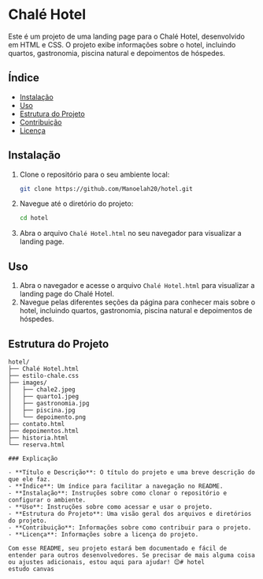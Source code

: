 # Chalé Hotel

Este é um projeto de uma landing page para o Chalé Hotel, desenvolvido em HTML e CSS. O projeto exibe informações sobre o hotel, incluindo quartos, gastronomia, piscina natural e depoimentos de hóspedes.

## Índice

- [Instalação](#instalação)
- [Uso](#uso)
- [Estrutura do Projeto](#estrutura-do-projeto)
- [Contribuição](#contribuição)
- [Licença](#licença)

## Instalação

1. Clone o repositório para o seu ambiente local:
    ```bash
    git clone https://github.com/Manoelah20/hotel.git
    ```

2. Navegue até o diretório do projeto:
    ```bash
    cd hotel
    ```

3. Abra o arquivo `Chalé Hotel.html` no seu navegador para visualizar a landing page.

## Uso

1. Abra o navegador e acesse o arquivo `Chalé Hotel.html` para visualizar a landing page do Chalé Hotel.
2. Navegue pelas diferentes seções da página para conhecer mais sobre o hotel, incluindo quartos, gastronomia, piscina natural e depoimentos de hóspedes.

## Estrutura do Projeto

```plaintext
hotel/
├── Chalé Hotel.html
├── estilo-chale.css
├── images/
│   ├── chale2.jpeg
│   ├── quarto1.jpeg
│   ├── gastronomia.jpg
│   ├── piscina.jpg
│   └── depoimento.png
├── contato.html
├── depoimentos.html
├── historia.html
└── reserva.html

### Explicação

- **Título e Descrição**: O título do projeto e uma breve descrição do que ele faz.
- **Índice**: Um índice para facilitar a navegação no README.
- **Instalação**: Instruções sobre como clonar o repositório e configurar o ambiente.
- **Uso**: Instruções sobre como acessar e usar o projeto.
- **Estrutura do Projeto**: Uma visão geral dos arquivos e diretórios do projeto.
- **Contribuição**: Informações sobre como contribuir para o projeto.
- **Licença**: Informações sobre a licença do projeto.

Com esse README, seu projeto estará bem documentado e fácil de entender para outros desenvolvedores. Se precisar de mais alguma coisa ou ajustes adicionais, estou aqui para ajudar! 😊# hotel
estudo canvas
